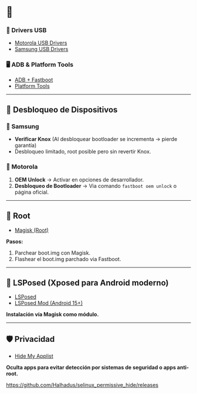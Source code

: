# 📱

### 🔌 Drivers USB

- [Motorola USB Drivers](https://es-ar.support.motorola.com/app/usb-drivers/)
- [Samsung USB Drivers](https://developer.samsung.com/android-usb-driver)

### 🖥️ ADB & Platform Tools

- [ADB + Fastboot](https://developer.android.com/studio/releases/platform-tools)
- [Platform Tools](https://developer.android.com/tools/releases/platform-tools)

---

## 📱 Desbloqueo de Dispositivos

### 📌 Samsung

- **Verificar Knox** (Al desbloquear bootloader se incrementa → pierde garantía)
- Desbloqueo limitado, root posible pero sin revertir Knox.

### 📌 Motorola

1. **OEM Unlock** → Activar en opciones de desarrollador.
2. **Desbloqueo de Bootloader** → Via comando `fastboot oem unlock` o página oficial.

---

## 🚀 Root

- [Magisk (Root)](https://github.com/topjohnwu/Magisk)

**Pasos:**
1. Parchear boot.img con Magisk.
2. Flashear el boot.img parchado via Fastboot.

---

## 🧩 LSPosed (Xposed para Android moderno)

- [LSPosed](https://github.com/LSPosed/LSPosed)
- [LSPosed Mod (Android 15+)](https://github.com/mywalkb/LSPosed_mod/releases)

**Instalación vía Magisk como módulo.**

---

## 🛡️ Privacidad

- [Hide My Applist](https://github.com/Dr-TSNG/Hide-My-Applist)

**Oculta apps para evitar detección por sistemas de seguridad o apps anti-root.**


https://github.com/Halhadus/selinux_permissive_hide/releases
